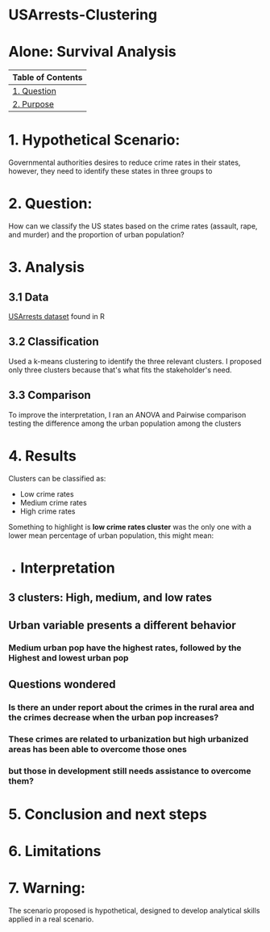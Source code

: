 # USArrests-Clustering
# Alone: Survival Analysis

| Table of Contents    |
| ---------------------|  
| [1. Question](Question) |
| [2. Purpose](Purpose) |

# 1. Hypothetical Scenario:
Governmental authorities desires to reduce crime rates in their states, however, they need to identify these states in three groups to  

# 2. Question:
How can we classify the US states based on the crime rates (assault, rape, and murder) and the proportion of urban population?

# 3. Analysis
## 3.1 Data
[USArrests dataset](https://www.rdocumentation.org/packages/datasets/versions/3.6.2/topics/USArrests) found in R
## 3.2 Classification
Used a k-means clustering to identify the three relevant clusters. I proposed only three clusters because that's what fits the stakeholder's need.
## 3.3 Comparison
To improve the interpretation, I ran an ANOVA and Pairwise comparison testing the difference among the urban population among the clusters

# 4. Results
Clusters can be classified as:
- Low crime rates
- Medium crime rates
- High crime rates

Something to highlight is **low crime rates cluster** was the only one with a lower mean percentage of urban population, this might mean: 
- # Interpretation
## 3 clusters: High, medium, and low rates
## Urban variable presents a different behavior
### Medium urban pop have the highest rates, followed by the Highest and lowest urban pop

## Questions wondered
### Is there an under report about the crimes in the rural area and the crimes decrease when the urban pop increases?
### These crimes are related to urbanization but high urbanized areas has been able to overcome those ones
### but those in development still needs assistance to overcome them?

# 5. Conclusion and next steps


# 6. Limitations

# 7. Warning:
The scenario proposed is hypothetical, designed to develop analytical skills applied in a real scenario.
